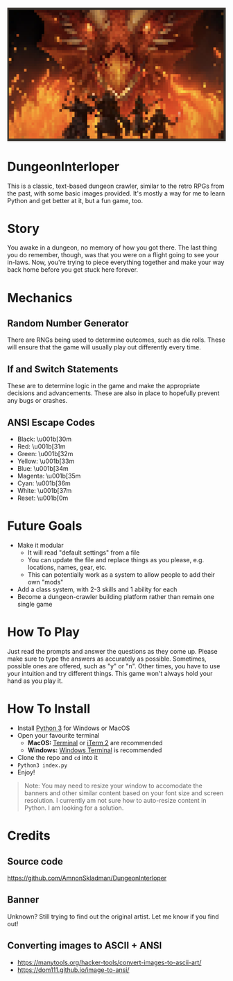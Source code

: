 ![Dungeon Interloper hero banner](/src/components/images/hero/hero-preview.png "Dungeon Interloper hero banner")

# DungeonInterloper
This is a classic, text-based dungeon crawler, similar to the retro RPGs from the past, with some basic images provided. It's mostly a way for me to learn Python and get better at it, but a fun game, too.

# Story
You awake in a dungeon, no memory of how you got there. The last thing you do remember, though, was that you were on a flight going to see your in-laws. Now, you're trying to piece everything together and make your way back home before you get stuck here forever.

# Mechanics

## Random Number Generator
There are RNGs being used to determine outcomes, such as die rolls. These will ensure that the game will usually play out differently every time.

## If and Switch Statements
These are to determine logic in the game and make the appropriate decisions and advancements. These are also in place to hopefully prevent any bugs or crashes.

## ANSI Escape Codes

- Black: \u001b[30m
- Red: \u001b[31m
- Green: \u001b[32m
- Yellow: \u001b[33m
- Blue: \u001b[34m
- Magenta: \u001b[35m
- Cyan: \u001b[36m
- White: \u001b[37m
- Reset: \u001b[0m

# Future Goals
- Make it modular
    - It will read "default settings" from a file
    - You can update the file and replace things as you please, e.g. locations, names, gear, etc.
    - This can potentially work as a system to allow people to add their own "mods"
- Add a class system, with 2-3 skills and 1 ability for each
- Become a dungeon-crawler building platform rather than remain one single game

# How To Play
Just read the prompts and answer the questions as they come up. Please make sure to type the answers as accurately as possible. Sometimes, possible ones are offered, such as "y" or "n". Other times, you have to use your intuition and try different things. This game won't always hold your hand as you play it.

# How To Install
- Install [Python 3](https://www.python.org/downloads/) for Windows or MacOS
- Open your favourite terminal
    - **MacOS:** [Terminal](https://support.apple.com/en-ca/guide/terminal/welcome/mac) or [iTerm 2](https://www.iterm2.com/downloads.html) are recommended
    - **Windows:** [Windows Terminal](https://www.microsoft.com/en-ca/p/windows-terminal/9n0dx20hk701?activetab=pivot:overviewtab) is recommended
- Clone the repo and `cd` into it
- `Python3 index.py`
- Enjoy!

> Note: You may need to resize your window to accomodate the banners and other similar content based on your font size and screen resolution. I currently am not sure how to auto-resize content in Python. I am looking for a solution.

# Credits

## Source code
https://github.com/AmnonSkladman/DungeonInterloper

## Banner
Unknown? Still trying to find out the original artist. Let me know if you find out!

## Converting images to ASCII + ANSI
- https://manytools.org/hacker-tools/convert-images-to-ascii-art/
- https://dom111.github.io/image-to-ansi/
